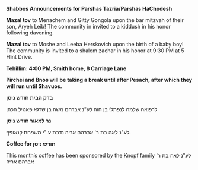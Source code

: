 **Shabbos  Announcements for Parshas Tazria/Parshas HaChodesh** 

**Mazal tov** to Menachem and Gitty Gongola upon the bar mitzvah of their son, Aryeh Leib! The community in invited to a kiddush in his honor following davening.

**Mazal tov**  to Moshe and Leeba Herskovich upon the birth of a baby boy! The community is invited to a shalom zachar in his honor at 9:30 PM at 5 Flint Drive.

**Tehillim: 4:00 PM, Smith home, 8 Carriage Lane**

**Pirchei and Bnos will be taking a break until after Pesach, after which they will run until Shavuos.**

**בדק הבית חודש ניסן**

לרפואה שלמה לנפתלי בן חוה
לע"נ אברהם משה בן שרגא
פאטיל הכהן

**נר למאור
חודש ניסן** 

לע"נ לאה בת ר' אברהם אריה
נדבת ע "י משפחת קנאופף.


**Coffee for חודש ניסן**  

This month’s coffee has
been sponsored by the
Knopf family לע"נ לאה בת ר' אברהם אריה
